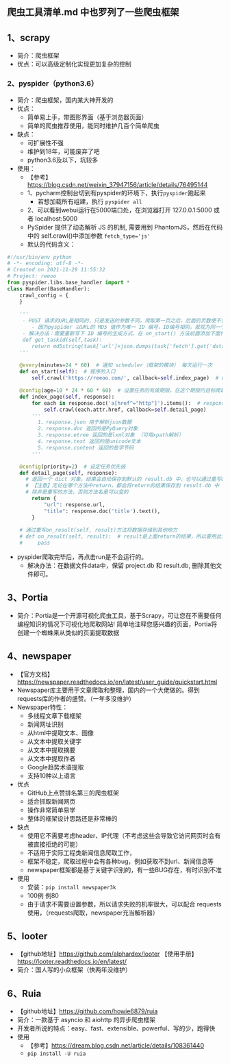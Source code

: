
## 爬虫工具清单.md 中也罗列了一些爬虫框架

## 1、scrapy
- 简介：爬虫框架
- 优点：可以高级定制化实现更加复杂的控制

### 2、pyspider（python3.6）
- 简介：爬虫框架，国内某大神开发的
- 优点：
  - 简单易上手，带图形界面（基于浏览器页面）
  - 简单的爬虫推荐使用，能同时维护几百个简单爬虫
- 缺点：
  - 可扩展性不强
  - 维护到18年，可能废弃了吧
  - python3.6及以下，坑较多
- 使用：
  - 【参考】https://blog.csdn.net/weixin_37947156/article/details/76495144
  - 1、pycharm控制台切到有pyspider的环境下，执行`pyspider`跑起来
      - 若想加载所有组建，执行 `pyspider all`
  - 2、可以看到webui运行在5000端口处，在浏览器打开 127.0.0.1:5000 或者 localhost:5000
  - PySpider 提供了动态解析 JS 的机制,  需要用到 PhantomJS，然后在代码中的 self.crawl()中添加参数 `fetch_type='js'`
  - 默认的代码含义：
```python
#!/usr/bin/env python
# -*- encoding: utf-8 -*-
# Created on 2021-11-29 11:55:32
# Project: reeoo
from pyspider.libs.base_handler import *
class Handler(BaseHandler):
    crawl_config = {
    }
    
    '''
     - POST 请求的URL是相同的，只是发送的参数不同，爬取第一页之后，后面的页数便不会再爬取。
        - 因为pyspider 以URL的 MD5 值作为唯一 ID 编号，ID编号相同，就视为同一个任务，不会再重复爬取。
     - 解决办法：需要重新写下 ID 编号的生成方式，在 on_start() 方法前面添加下面代码即可：
     def get_taskid(self,task):
        return md5string(task['url']+json.dumps(task['fetch'].get('data','')))
    '''
    
    @every(minutes=24 * 60)  # 通知 scheduler（框架的模块） 每天运行一次
    def on_start(self):  # 程序的入口
        self.crawl('https://reeoo.com/', callback=self.index_page)  # url 为爬取地址，callback 为抓取到数据response后的回调函数

    @config(age=10 * 24 * 60 * 60)  # 设置任务的有效期限，在这个期限内目标爬取的网页被认为不会进行修改
    def index_page(self, response):
        for each in response.doc('a[href^="http"]').items():  # response.doc 为 pyquery 对象，抓取对应标签的数据
            self.crawl(each.attr.href, callback=self.detail_page)
        '''
          1、response.json 用于解析json数据
          2、response.doc 返回的是PyQuery对象
          3、response.etree 返回的是lxml对象 （可用xpath解析）
          4、response.text 返回的是unicode文本
          5、response.content 返回的是字节码
        '''

    @config(priority=2)  # 设定任务优先级
    def detail_page(self, response):
      # 返回一个 dict 对象，结果会自动保存到默认的 result.db 中，也可以通过重写on_result(self, result)方法将数据存储到其他地方
      # 【注意】无论在哪个方法中return，都会将return的结果保存到 result.db 中
      # 除非是重写的方法，否则方法名是可以变的
        return {  
            "url": response.url,
            "title": response.doc('title').text(),
        }
    
    # 通过重写on_result(self, result)方法将数据存储到其他地方
    # def on_result(self, result):  # result是上面return的结果，所以要用此方法，那么之前就必须有return
    #     pass
```
  - pyspider爬取完毕后，再点击run是不会运行的。
    - 解决办法：在数据文件data中，保留 project.db 和 result.db, 删除其他文件即可。


## 3、Portia
- 简介：Portia是一个开源可视化爬虫工具，基于Scrapy，可让您在不需要任何编程知识的情况下可视化地爬取网站!
        简单地注释您感兴趣的页面，Portia将创建一个蜘蛛来从类似的页面提取数据
  
## 4、newspaper
- 【官方文档】https://newspaper.readthedocs.io/en/latest/user_guide/quickstart.html
- Newspaper库主要用于文章爬取和整理，国内的一个大佬做的。得到requests库的作者的盛赞。（一年多没维护）
- Newspaper特性：
    - 多线程文章下载框架
    - 新闻网址识别
    - 从html中提取文本、图像
    - 从文本中提取关键字
    - 从文本中提取摘要
    - 从文本中提取作者
    - Google趋势术语提取
    - 支持10种以上语言
- 优点
    - GitHub上点赞排名第三的爬虫框架
    - 适合抓取新闻网页
    - 操作非常简单易学
    - 整体的框架设计思路还是非常棒的
- 缺点
    - 使用它不需要考虑header、IP代理（不考虑这些会导致它访问网页时会有被直接拒绝的可能）
    - 不适用于实际工程类新闻信息爬取工作，
    - 框架不稳定，爬取过程中会有各种bug，例如获取不到url、新闻信息等
    - newspaper框架都是基于关键字识别的，有一些BUG存在，有时识别不准
- 使用
    - 安装：`pip install newspaper3k`
    - 100例 例80
    - 由于请求不需要设置参数，所以请求失败的机率很大，可以配合 requests使用，（requests爬取，newspaper充当解析器）
  
## 5、looter
- 【github地址】https://github.com/alphardex/looter
  【使用手册】https://looter.readthedocs.io/en/latest/
- 简介：国人写的小众框架（快两年没维护）


## 6、Ruia
- 【github地址】https://github.com/howie6879/ruia
- 简介：一款基于 asyncio 和 aiohttp 的异步爬虫框架
- 开发者所说的特点：easy、fast、extensible、powerful、写的少，跑得快
- 使用
    - 【参考】https://dream.blog.csdn.net/article/details/108361440
    - `pip install -U ruia`
